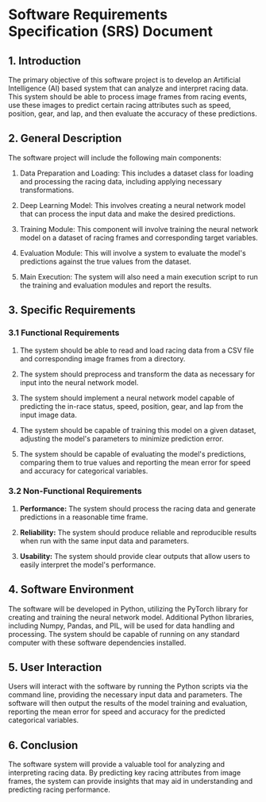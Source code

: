 
# Software Requirements Specification (SRS) Document

## 1. Introduction

The primary objective of this software project is to develop an Artificial Intelligence (AI) based system that can analyze and interpret racing data. This system should be able to process image frames from racing events, use these images to predict certain racing attributes such as speed, position, gear, and lap, and then evaluate the accuracy of these predictions.

## 2. General Description

The software project will include the following main components:

1. Data Preparation and Loading: This includes a dataset class for loading and processing the racing data, including applying necessary transformations.

2. Deep Learning Model: This involves creating a neural network model that can process the input data and make the desired predictions.

3. Training Module: This component will involve training the neural network model on a dataset of racing frames and corresponding target variables.

4. Evaluation Module: This will involve a system to evaluate the model's predictions against the true values from the dataset.

5. Main Execution: The system will also need a main execution script to run the training and evaluation modules and report the results.

## 3. Specific Requirements

### 3.1 Functional Requirements

1. The system should be able to read and load racing data from a CSV file and corresponding image frames from a directory.

2. The system should preprocess and transform the data as necessary for input into the neural network model.

3. The system should implement a neural network model capable of predicting the in-race status, speed, position, gear, and lap from the input image data.

4. The system should be capable of training this model on a given dataset, adjusting the model's parameters to minimize prediction error.

5. The system should be capable of evaluating the model's predictions, comparing them to true values and reporting the mean error for speed and accuracy for categorical variables.

### 3.2 Non-Functional Requirements

1. **Performance:** The system should process the racing data and generate predictions in a reasonable time frame.

2. **Reliability:** The system should produce reliable and reproducible results when run with the same input data and parameters.

3. **Usability:** The system should provide clear outputs that allow users to easily interpret the model's performance.

## 4. Software Environment

The software will be developed in Python, utilizing the PyTorch library for creating and training the neural network model. Additional Python libraries, including Numpy, Pandas, and PIL, will be used for data handling and processing. The system should be capable of running on any standard computer with these software dependencies installed. 

## 5. User Interaction

Users will interact with the software by running the Python scripts via the command line, providing the necessary input data and parameters. The software will then output the results of the model training and evaluation, reporting the mean error for speed and accuracy for the predicted categorical variables.

## 6. Conclusion

The software system will provide a valuable tool for analyzing and interpreting racing data. By predicting key racing attributes from image frames, the system can provide insights that may aid in understanding and predicting racing performance.
